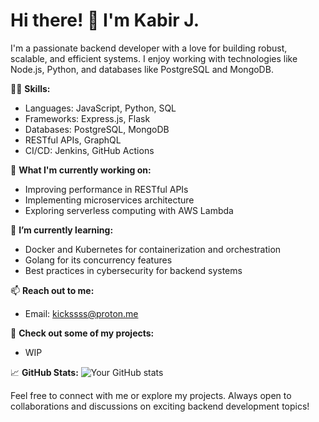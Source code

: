 # Hi there! 👋 I'm Kabir J.

I'm a passionate backend developer with a love for building robust, scalable, and efficient systems. I enjoy working with technologies like Node.js, Python, and databases like PostgreSQL and MongoDB.

👨‍💻 **Skills:** 
- Languages: JavaScript, Python, SQL
- Frameworks: Express.js, Flask
- Databases: PostgreSQL, MongoDB
- RESTful APIs, GraphQL
- CI/CD: Jenkins, GitHub Actions

🚀 **What I'm currently working on:**
- Improving performance in RESTful APIs
- Implementing microservices architecture
- Exploring serverless computing with AWS Lambda

🌱 **I’m currently learning:**
- Docker and Kubernetes for containerization and orchestration
- Golang for its concurrency features
- Best practices in cybersecurity for backend systems

📫 **Reach out to me:**
- Email: kickssss@proton.me

🔗 **Check out some of my projects:**
- WIP

📈 **GitHub Stats:**
![Your GitHub stats](https://github-readme-stats.vercel.app/api?username=yourusername&show_icons=true&theme=dark)

Feel free to connect with me or explore my projects. Always open to collaborations and discussions on exciting backend development topics!
